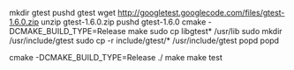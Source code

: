 mkdir gtest
pushd gtest
wget http://googletest.googlecode.com/files/gtest-1.6.0.zip
unzip gtest-1.6.0.zip
pushd gtest-1.6.0
cmake -DCMAKE_BUILD_TYPE=Release
make
sudo cp libgtest* /usr/lib
sudo mkdir /usr/include/gtest
sudo cp -r include/gtest/* /usr/include/gtest
popd
popd

cmake -DCMAKE_BUILD_TYPE=Release ./
make
make test
